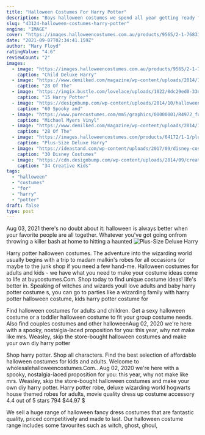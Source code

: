 ```yaml
---
title: "Halloween Costumes For Harry Potter"
description: "Boys halloween costumes we spend all year getting ready for this festive dress-up season so your son can smile proudly when he trick or treats in one of our boys halloween costumes! we have lots of"
slug: "43124-halloween-costumes-harry-potter"
engine: "IMAGE"
cover: "https://images.halloweencostumes.com.au/products/9565/2-1-76831/child-deluxe-harry-potter-costume.jpg"
date: "2021-09-07T02:34:41.159Z"
author: "Mary Floyd"
ratingValue: "4.6"
reviewCount: "2"
images:
  - image: "https://images.halloweencostumes.com.au/products/9565/2-1-76831/child-deluxe-harry-potter-costume.jpg"
    caption: "Child Deluxe Harry"
  - image: "https://www.demilked.com/magazine/wp-content/uploads/2014/10/cool-children-halloween-costumes-47.jpg"
    caption: "28 Of The"
  - image: "https://imgix.bustle.com/lovelace/uploads/1022/0dc29ed0-33d7-0133-477a-0a2ca390b447.jpg?w=614&fit=max&auto=format&q=70"
    caption: "15 Harry Potter"
  - image: "https://designbump.com/wp-content/uploads/2014/10/halloween-pet-costumes-006.jpg"
    caption: "60 Spooky and"
  - image: "https://www.purecostumes.com/mm5/graphics/00000001/R4972_full_1.jpg"
    caption: "Michael Myers Vinyl"
  - image: "https://www.demilked.com/magazine/wp-content/uploads/2014/10/cool-children-halloween-costumes-21.jpg"
    caption: "28 Of The"
  - image: "https://images.halloweencostumes.com/products/64172/1-1/plus-size-deluxe-harry-potter-hagrid-costume-update.jpg"
    caption: "Plus-Size Deluxe Harry"
  - image: "https://ideastand.com/wp-content/uploads/2017/09/disney-costumes/26-disney-halloween-costume-diy-3.jpg"
    caption: "30 Disney Costumes"
  - image: "https://cdn.designbump.com/wp-content/uploads/2014/09/creative-halloween-costumes-009.jpg"
    caption: "34 Creative Kids"
tags:
  - "halloween"
  - "costumes"
  - "for"
  - "harry"
  - "potter"
draft: false
type: post
---
```


Aug 03, 2021 there's no doubt about it: halloween is always better when your favorite people are all together. Whatever you've got going onfrom throwing a killer bash at home to hitting a haunted
![Plus-Size Deluxe Harry](https://images.halloweencostumes.com/products/64172/1-1/plus-size-deluxe-harry-potter-hagrid-costume-update.jpg "Plus-Size Deluxe Harry")

Harry potter halloween costumes. The adventure into the wizarding world usually begins with a trip to madam malkin&#39;s robes for all occasions (or maybe to the junk shop if you need a few hand-me. Halloween costumes for adults and kids - we have what you need to make your costume ideas come to life at buycostumes.Com. Shop today to find unique costume ideas! life&#39;s better in. Speaking of witches and wizards youll love adults and baby harry potter costume s, you can go to parties like a wizarding family with harry potter halloween costume, kids harry potter costume for
<!--inArticleAds-->

<!--galleryOne-->

Find halloween costumes for adults and children. Get a sexy halloween costume or a toddler halloween costume to fit your group costume needs. Also find couples costumes and other halloweenAug 02, 2020 we're here with a spooky, nostalgia-laced proposition for you: this year, why not make like mrs. Weasley, skip the store-bought halloween costumes and make your own diy harry potter
<!--inArticleAds-->

<!--galleryTwo-->

Shop harry potter. Shop all characters. Find the best selection of affordable halloween costumes for kids and adults. Welcome to wholesalehalloweencostumes.Com.. Aug 02, 2020 we're here with a spooky, nostalgia-laced proposition for you: this year, why not make like mrs. Weasley, skip the store-bought halloween costumes and make your own diy harry potter. Harry potter robe, deluxe wizarding world hogwarts house themed robes for adults, movie quality dress up costume accessory 4.4 out of 5 stars 794 $44.97 $
<!--galleryThree-->

We sell a huge range of halloween fancy dress costumes that are fantastic quality, priced competitively and made to last. Our halloween costume range includes some favourites such as witch, ghost, ghoul,